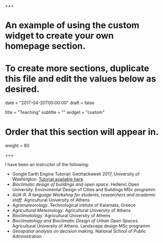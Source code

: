 +++
# An example of using the custom widget to create your own homepage section.
# To create more sections, duplicate this file and edit the values below as desired.

date = "2017-04-20T00:00:00"
draft = false

title = "Teaching"
subtitle = ""
widget = "custom"

# Order that this section will appear in.
weight = 60

+++

I have been an instructor of the following:

- Google Earth Engine Tutorial: Geohackweek 2017, University of Washington. [Tutorial available here](https://geohackweek.github.io/GoogleEarthEngine/).
- _Bioclimatic design of buildings and open space_. Hellenic Open University. Enviromental Design of Cities and Buildings MSc programm
- _AUA-R. R language Workshop for students, researchers and academic staff_. Agricultural University of Athens
- _Agrometeorology_. Technological intitute of Kalamata, Greece
- _Agricultural Meteorology_. Agricultural University of Athens
- _Bioclimatology_. Agricultural University of Athens
- _Bioclimatology and Bioclimatic Design of Urban Open Spaces_. Agricultural University of Athens. Landscepe design MSc programm
- _Geospatial analysis on decision making_. National School of Public Administration 
